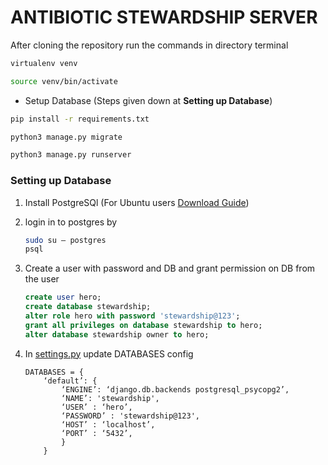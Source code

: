 # ANTIBIOTIC STEWARDSHIP SERVER


After cloning the repository run the commands in directory terminal

```bash
virtualenv venv
```
```bash
source venv/bin/activate
```
- Setup Database (Steps given down at **Setting up Database**)

```bash
pip install -r requirements.txt
```
```bash
python3 manage.py migrate
```
```bash
python3 manage.py runserver
```
<!-- create .env and set variable -->

### Setting up Database

1. Install PostgreSQl (For Ubuntu users [Download Guide](https://cloudinfrastructureservices.co.uk/how-to-install-postgresql-on-ubuntu-22-04-server/))

2. login in to postgres by 
    ```bash
    sudo su — postgres
    psql
    ```

3. Create a user with password and DB and grant permission on DB from the user
    ```sql
    create user hero;
    create database stewardship;
    alter role hero with password 'stewardship@123';
    grant all privileges on database stewardship to hero;
    alter database stewardship owner to hero;
    ```

4. In [settings.py](./main/settings.py) update DATABASES config

    ```
    DATABASES = {
        ‘default’: {
            ‘ENGINE’: ‘django.db.backends postgresql_psycopg2’,
            ‘NAME’: 'stewardship',
            ‘USER’ : ‘hero’,
            ‘PASSWORD’ : 'stewardship@123',
            ‘HOST’ : ‘localhost’,
            ‘PORT’ : ‘5432’,
            }
        }
    ```

